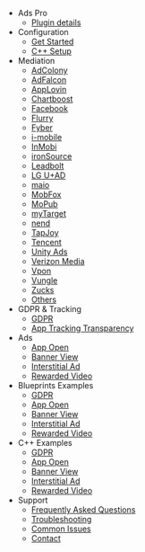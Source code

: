 - Ads Pro
  - [Plugin details](/)
- Configuration
  - [Get Started](/getstarted)
  - [C++ Setup](/cppsetup)
- Mediation
  - [AdColony](/adcolony)
  - [AdFalcon](/adfalcon)
  - [AppLovin](/applovin)
  - [Chartboost](/chartboost)
  - [Facebook](/facebook)
  - [Flurry](/flurry)
  - [Fyber](/fyber)
  - [i-mobile](/imobile)
  - [InMobi](/inmobi)
  - [ironSource](/ironsource)
  - [Leadbolt](/leadbolt)
  - [LG U+AD](/lguad)
  - [maio](/maio)
  - [MobFox](/mobfox)
  - [MoPub](/mopub)
  - [myTarget](/mytarget)
  - [nend](/nend)
  - [TapJoy](/tapjoy)
  - [Tencent](/tencent)
  - [Unity Ads](/unityads)
  - [Verizon Media](/verizonmedia)
  - [Vpon](/vpon)
  - [Vungle](/vungle)
  - [Zucks](/zucks)
  - [Others](/others)
- GDPR & Tracking
  - [GDPR](/gdpr)
  - [App Tracking Transparency](/apptrackingtransparency)
- Ads
  - [App Open](/appopen)
  - [Banner View](/bannerview)
  - [Interstitial Ad](/interstitialad)
  - [Rewarded Video](/rewardedvideo)
- Blueprints Examples
  - [GDPR](/blueprintgdpr)
  - [App Open](/blueprintappopen)
  - [Banner View](/blueprintbannerview)
  - [Interstitial Ad](/blueprintinterstitialad)
  - [Rewarded Video](/blueprintrewardedvideo)
- C++ Examples
  - [GDPR](/cppgdpr)
  - [App Open](/cppappopen)
  - [Banner View](/cppbannerview)
  - [Interstitial Ad](/cppinterstitialad)
  - [Rewarded Video](/cpprewardedvideo)
- Support
  - [Frequently Asked Questions](/frequentlyaskedquestions)
  - [Troubleshooting](/troubleshooting)
  - [Common Issues](/commonissues)
  - [Contact](/contact)
